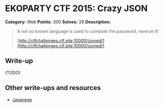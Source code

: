 # EKOPARTY CTF 2015: Crazy JSON

**Category:** Web
**Points:** 300
**Solves:** 26
**Description:**

> A not so known language is used to compute the password, reverse it!
>
> [http://ctfchallenges.ctf.site:10000/jzoned/](http://ctfchallenges.ctf.site:10000/jzoned/)


## Write-up

(TODO)

## Other write-ups and resources

* [Japanese](http://shiho-elliptic.tumblr.com/post/131769380689/ekoparty-ctf-2015-writeup)
